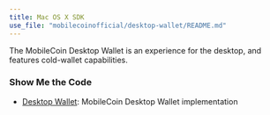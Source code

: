 ```yaml
---
title: Mac OS X SDK
use_file: "mobilecoinofficial/desktop-wallet/README.md"
---
```


The MobileCoin Desktop Wallet is an experience for the desktop, and features cold-wallet capabilities.

### Show Me the Code

* [Desktop Wallet](https://github.com/mobilecoinofficial/desktop-wallet): MobileCoin Desktop Wallet implementation
